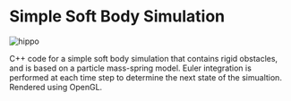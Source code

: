 # Simple Soft Body Simulation

![hippo](https://media1.giphy.com/media/WjKlho1bwc8VilfsGN/giphy.gif?cid=790b761110743a1bfc00beef852cbdeeeb8f9f2d65032d2e&rid=giphy.gif&ct=g)

C++ code for a simple soft body simulation that contains rigid obstacles, and is based on a particle mass-spring model.  Euler integration is performed at each time step to determine the next state of the simualtion.  Rendered using OpenGL.
